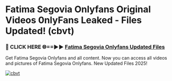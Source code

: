 # Fatima Segovia Onlyfans Original Videos 0nlyFans Leaked - Files Updated! (cbvt)

<h3>🔴 CLICK HERE 🌐==►► <a href="https://tinyurl.com/2m67pmp6" rel="nofollow">Fatima Segovia Onlyfans Updated Files</a></h3>

Get Fatima Segovia Onlyfans and all content. Now you can access all videos and pictures of Fatima Segovia Onlyfans. New Updated Files 2025!

[![cbvt](https://i.imgur.com/H4QAA4z.gif)](https://tinyurl.com/2m67pmp6)